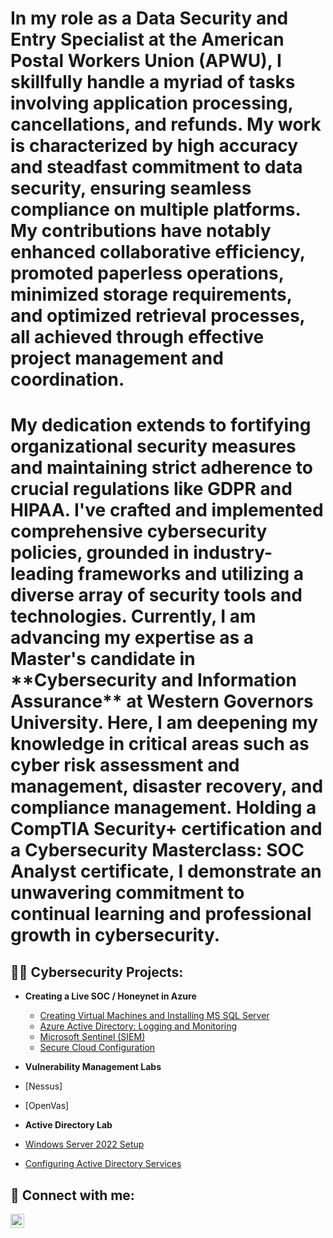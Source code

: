 <h1>In my role as a Data Security and Entry Specialist at the American Postal Workers Union (APWU), I skillfully handle a myriad of tasks involving application processing, cancellations, and refunds. My work is characterized by high accuracy and steadfast commitment to data security, ensuring seamless compliance on multiple platforms. My contributions have notably enhanced collaborative efficiency, promoted paperless operations, minimized storage requirements, and optimized retrieval processes, all achieved through effective project management and coordination.

<h1>My dedication extends to fortifying organizational security measures and maintaining strict adherence to crucial regulations like GDPR and HIPAA. I've crafted and implemented comprehensive cybersecurity policies, grounded in industry-leading frameworks and utilizing a diverse array of security tools and technologies. Currently, I am advancing my expertise as a Master's candidate in **Cybersecurity and Information Assurance** at Western Governors University. Here, I am deepening my knowledge in critical areas such as cyber risk assessment and management, disaster recovery, and compliance management. Holding a CompTIA Security+ certification and a Cybersecurity Masterclass: SOC Analyst certificate, I demonstrate an unwavering commitment to continual learning and professional growth in cybersecurity.
<br/></h1>

<h2>👨‍💻 Cybersecurity Projects:</h2>

- <b>Creating a Live SOC / Honeynet in Azure</b>
  - [Creating Virtual Machines and Installing MS SQL Server](https://github.com/jnj3uf212121/AzureSOC)
  - [Azure Active Directory: Logging and Monitoring](https://github.com/jnj3uf212121/jnj3uf212121-Azure-Active-Directory-Logging-and-Monitoring)
  - [Microsoft Sentinel (SIEM)](https://github.com/jnj3uf212121/Microsoft-Sentinel-SIEM-)
  - [Secure Cloud Configuration](https://github.com/jnj3uf212121/Secure-Cloud-Configuration)
 
- <b>Vulnerability Management Labs</b>
- [Nessus]
- [OpenVas]
  
- <b>Active Directory Lab</b>
- [Windows Server 2022 Setup](https://github.com/jnj3uf212121/Windows-Server-2022-Setup/blob/main/README.md)
- [Configuring Active Directory Services](https://github.com/jnj3uf212121/Configuring-Active-Directory-Services)


  


<h2> 🤳 Connect with me:</h2>

[<img align="left" alt="Jhayda Johnson | LinkedIn" width="22px" src="https://cdn.jsdelivr.net/npm/simple-icons@v3/icons/linkedin.svg" />][linkedin]

[linkedin]: https://linkedin.com/in/jhaydajohnson
